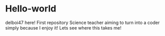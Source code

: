 # Hello-world
delboi47 here!
First repository
Science teacher aiming to turn into a coder simply because I enjoy it! Lets see where this takes me!
